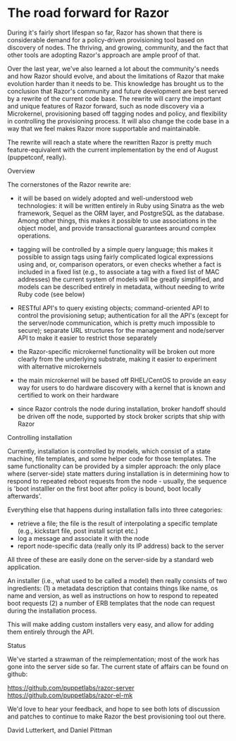 # The road forward for Razor

During it's fairly short lifespan so far, Razor has shown that there
is considerable demand for a policy-driven provisioning tool based on
discovery of nodes. The thriving, and growing, community, and the fact
that other tools are adopting Razor's approach are ample proof of
that.

Over the last year, we've also learned a lot about the community's
needs and how Razor should evolve, and about the limitations of Razor
that make evolution harder than it needs to be. This knowledge has
brought us to the conclusion that Razor's community and future
development are best served by a rewrite of the current code base. The
rewrite will carry the important and unique features of Razor forward,
such as node discovery via a Microkernel, provisioning based off
tagging nodes and policy, and flexibility in controlling the
provisioning process. It will also change the code base in a way that
we feel makes Razor more supportable and maintainable.

The rewrite will reach a state where the rewritten Razor is pretty
much feature-equivalent with the current implementation by the end of
August (puppetconf, really).

Overview

The cornerstones of the Razor rewrite are:

 * it will be based on widely adopted and well-understood web
technologies: it will be written entirely in Ruby using Sinatra as the
web framework, Sequel as the ORM layer, and PostgreSQL as the
database. Among other things, this makes it possible to use
associations in the object model, and provide transactional guarantees
around complex operations.

 * tagging will be controlled by a simple query language; this makes
it possible to assign tags using fairly complicated logical
expressions using and, or, comparison operators, or even checks
whether a fact is included in a fixed list (e.g., to associate a tag
with a fixed list of MAC addresses)
the current system of models will be greatly simplified, and models
can be described entirely in metadata, without needing to write Ruby
code (see below)

 * RESTful API's to query existing objects; command-oriented API to
control the provisioning setup; authentication for all the API's
(except for the server/node communication, which is pretty much
impossible to secure); separate URL structures for the management and
node/server API to make it easier to restrict those separately

 * the Razor-specific microkernel functionality will be broken out
more clearly from the underlying substrate, making it easier to
experiment with alternative microkernels

 * the main microkernel will be based off RHEL/CentOS to provide an
easy way for users to do hardware discovery with a kernel that is
known and certified to work on their hardware

 * since Razor controls the node during installation, broker handoff
should be driven off the node, supported by stock broker scripts that
ship with Razor

Controlling installation

Currently, installation is controlled by models, which consist of a
state machine, file templates, and some helper code for those
templates. The same functionality can be provided by a simpler
approach: the only place where (server-side) state matters during
installation is in determining how to respond to repeated reboot
requests from the node - usually, the sequence is 'boot installler on
the first boot after policy is bound, boot locally afterwards'.

Everything else that happens during installation falls into three categories:

* retrieve a file; the file is the result of interpolating a specific
template (e.g., kickstart file, post install script etc.)
* log a message and associate it with the node
* report node-specific data (really only its IP address) back to the server

All three of these are easily done on the server-side by a standard
web application.

An installer (i.e., what used to be called a model) then really
consists of two ingredients: (1) a metadata description that contains
things like name, os name and version, as well as instructions on how
to respond to repeated boot requests (2) a number of ERB templates
that the node can request during the installation process.

This will make adding custom installers very easy, and allow for
adding them entirely through the API.

Status

We've started a strawman of the reimplementation; most of the work has
gone into the server side so far. The current state of affairs can be
found on github:

https://github.com/puppetlabs/razor-server
https://github.com/puppetlabs/razor-el-mk

We'd love to hear your feedback, and hope to see both lots of
discussion and patches to continue to make Razor the best provisioning
tool out there.

David Lutterkert, and Daniel Pittman
